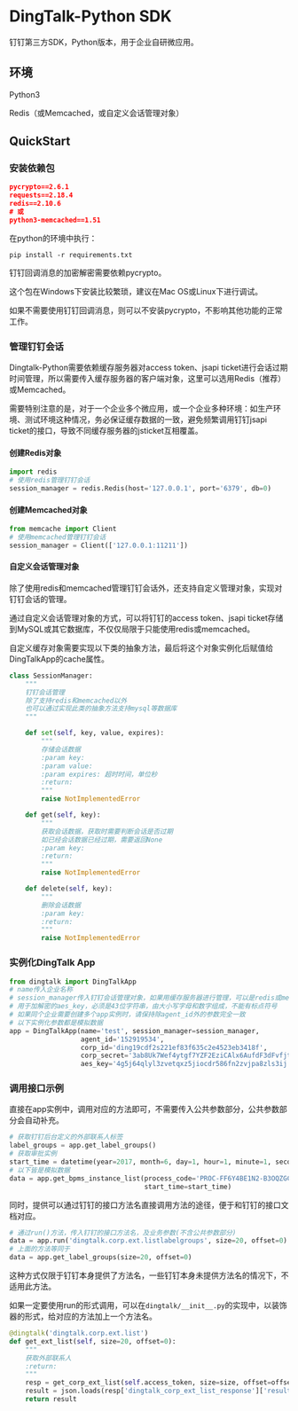 # DingTalk-Python SDK

钉钉第三方SDK，Python版本，用于企业自研微应用。

## 环境

Python3

Redis（或Memcached，或自定义会话管理对象）

## QuickStart

### 安装依赖包

```json
pycrypto==2.6.1
requests==2.18.4
redis==2.10.6
# 或
python3-memcached==1.51
```

在python的环境中执行：

```shell
pip install -r requirements.txt
```

钉钉回调消息的加密解密需要依赖pycrypto。

这个包在Windows下安装比较繁琐，建议在Mac OS或Linux下进行调试。

如果不需要使用钉钉回调消息，则可以不安装pycrypto，不影响其他功能的正常工作。

### 管理钉钉会话

Dingtalk-Python需要依赖缓存服务器对access token、jsapi ticket进行会话过期时间管理，所以需要传入缓存服务器的客户端对象，这里可以选用Redis（推荐）或Memcached。

需要特别注意的是，对于一个企业多个微应用，或一个企业多种环境：如生产环境、测试环境这种情况，务必保证缓存数据的一致，避免频繁调用钉钉jsapi ticket的接口，导致不同缓存服务器的jsticket互相覆盖。

#### 创建Redis对象

```python
import redis
# 使用redis管理钉钉会话
session_manager = redis.Redis(host='127.0.0.1', port='6379', db=0)
```

#### 创建Memcached对象

```python
from memcache import Client
# 使用memcached管理钉钉会话
session_manager = Client(['127.0.0.1:11211'])
```

#### 自定义会话管理对象

除了使用redis和memcached管理钉钉会话外，还支持自定义管理对象，实现对钉钉会话的管理。

通过自定义会话管理对象的方式，可以将钉钉的access token、jsapi ticket存储到MySQL或其它数据库，不仅仅局限于只能使用redis或memcached。

自定义缓存对象需要实现以下类的抽象方法，最后将这个对象实例化后赋值给DingTalkApp的cache属性。

```python
class SessionManager:
    """
    钉钉会话管理
    除了支持redis和memcached以外
    也可以通过实现此类的抽象方法支持mysql等数据库
    """

    def set(self, key, value, expires):
        """
        存储会话数据
        :param key: 
        :param value:
        :param expires: 超时时间，单位秒
        :return:
        """
        raise NotImplementedError

    def get(self, key):
        """
        获取会话数据，获取时需要判断会话是否过期
        如已经会话数据已经过期，需要返回None
        :param key:
        :return:
        """
        raise NotImplementedError

    def delete(self, key):
        """
        删除会话数据
        :param key:
        :return:
        """
        raise NotImplementedError
```

### 实例化DingTalk App

```python
from dingtalk import DingTalkApp
# name传入企业名称
# session_manager传入钉钉会话管理对象，如果用缓存服务器进行管理，可以是redis或memcached
# 用于加解密的aes_key，必须是43位字符串，由大小写字母和数字组成，不能有标点符号
# 如果同个企业需要创建多个app实例时，请保持除agent_id外的参数完全一致
# 以下实例化参数都是模拟数据
app = DingTalkApp(name='test', session_manager=session_manager,
                  agent_id='152919534',
                  corp_id='ding19cdf2s221ef83f635c2e4523eb3418f',
                  corp_secret='3ab8Uk7Wef4ytgf7YZF2EziCAlx6AufdF3dFvfjtu3532FG3AUgWNEJys',
                  aes_key='4g5j64qlyl3zvetqxz5jiocdr586fn2zvjpa8zls3ij')
```

### 调用接口示例

直接在app实例中，调用对应的方法即可，不需要传入公共参数部分，公共参数部分会自动补充。

```python
# 获取钉钉后台定义的外部联系人标签
label_groups = app.get_label_groups()
# 获取审批实例
start_time = datetime(year=2017, month=6, day=1, hour=1, minute=1, second=1, microsecond=1)
# 以下皆是模拟数据
data = app.get_bpms_instance_list(process_code='PROC-FF6Y4BE1N2-B3OQZGC9RLR4SY1MTNLQ1-91IFWS3', 
                                  start_time=start_time)
```

同时，提供可以通过钉钉的接口方法名直接调用方法的途径，便于和钉钉的接口文档对应。

```python
# 通过run()方法，传入钉钉的接口方法名，及业务参数(不含公共参数部分)
data = app.run('dingtalk.corp.ext.listlabelgroups', size=20, offset=0)
# 上面的方法等同于
data = app.get_label_groups(size=20, offset=0)
```

这种方式仅限于钉钉本身提供了方法名，一些钉钉本身未提供方法名的情况下，不适用此方法。

如果一定要使用run的形式调用，可以在`dingtalk/__init__.py`的实现中，以装饰器的形式，给对应的方法加上一个方法名。

```python
@dingtalk('dingtalk.corp.ext.list')
def get_ext_list(self, size=20, offset=0):
    """
    获取外部联系人
    :return:
    """
    resp = get_corp_ext_list(self.access_token, size=size, offset=offset)
    result = json.loads(resp['dingtalk_corp_ext_list_response']['result'])
    return result
```

